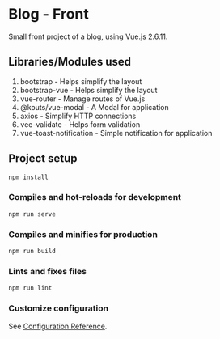 # Blog - Front
Small front project of a blog, using Vue.js 2.6.11.

## Libraries/Modules used
1. bootstrap - Helps simplify the layout
2. bootstrap-vue - Helps simplify the layout
3. vue-router - Manage routes of Vue.js
4. @kouts/vue-modal - A Modal for application
5. axios - Simplify HTTP connections
6. vee-validate - Helps form validation
7. vue-toast-notification - Simple notification for application

## Project setup
```
npm install
```

### Compiles and hot-reloads for development
```
npm run serve
```

### Compiles and minifies for production
```
npm run build
```

### Lints and fixes files
```
npm run lint
```

### Customize configuration
See [Configuration Reference](https://cli.vuejs.org/config/).
